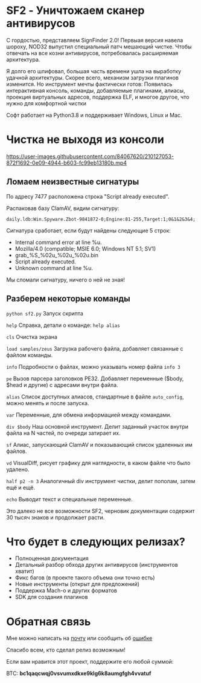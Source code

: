 
# SF2 - Уничтожаем сканер антивирусов

С гордостью, представляем SignFinder 2.0! Первыая версия навела шороху, NOD32 выпустил специальный патч мешающий чистке. Чтобы отвечать на все козни антивирусов, потребовалась расширяемая архитектура. 

Я долго его шлифовал, большая часть времени ушла на выработку удачной архитектуры. Скорее всего, механизм загрузки плагинов изменится. Но инструмент мечты фактически готов: Появилась интерактивная консоль, команды, добавляемые плагинами, алиасы, проекция виртуальных адресов, поддержка ELF, и многое другое, что нужно для комфортной чистки

Софт работает на Python3.8 и поддерживает Windows, Linux и Mac.

# Чистка не выходя из консоли

https://user-images.githubusercontent.com/84067620/210127053-872f1692-0e09-4944-b603-fc99eb13180b.mp4

## Ломаем неизвестные сигнатуры 

По адресу 7477 расположена строка "Script already executed".

Распаковав базу ClamAV, видим сигнатуру:

`daily.ldb:Win.Spyware.Zbot-9841872-0;Engine:81-255,Target:1;0&1&2&3&4;`

Сигнатура сработает, если будут найдены следующие 5 строк:
- Internal command error at line %u.
- Mozilla/4.0 (compatible; MSIE 6.0; Windows NT 5.1; SV1)
- grab_%S_%02u_%02u_%02u.bin
- Script already executed.
- Unknown command at line %u.

Мы сломали сигнатуру, ничего о ней не зная!

## Разберем некоторые команды

`python sf2.py` Запуск скрипта

`help` Справка, детали о команде: `help alias`

`cls` Очистка экрана

`load samples/zeus` Загрузка рабочего файла, добавляет связанные с файлом команды.

`info` Подробности о файлах, можно указывать номер файла `info 3`

`pe` Вызов парсера заголовков PE32. Добавляет переменные ($body, $head и другие) с адресами внутри файла.

`alias` Список доступных алиасов, стандартные в файле `auto_config`, можно менять и после запуска.

`var` Переменные, для обмена информацией между командами.

`div $body` Наш основной инструмент. Делит заданный участок внутри файла на N частей, по очереди затирает их.  

`sf` Алиас, запускающий ClamAV и показывающий список удаленных им файлов.

`vd` VisualDiff, рисует графику для наглядности, в каком файле что было удалено.

`half p2 -n 3` Аналогичный div инструмент чистки, делит пополам, затем ещё и ещё. 

`echo` Выводит текст и специальные переменные.

Это далеко не все возможности SF2, черновик документации содержит 30 тысяч знаков и продолжает расти.

# Что будет в следующих релизах?

- Полноценная документация
- Детальный разбор обхода других антивирусов (инструментов хватит)
- Фикс багов (в проекте такого объема они точно есть)
- Новые инструменты (открыт для предложений)
- Поддержка Mach-o и других форматов
- SDK для создания плагинов

# Обратная связь

Мне можно написать на [почту](mailto:d3ranged_blog@proton.me) или сообщить об [ошибке](https://github.com/d3ranged/sf2/issues)

Спасибо всем, кто сделал релиз возможным!

Если вам нравится этот проект, поддержите его любой суммой:

BTC: **bc1qaqcwqj0vsvumxdkxe9klg6k8aumgfgh4vvatuf**

